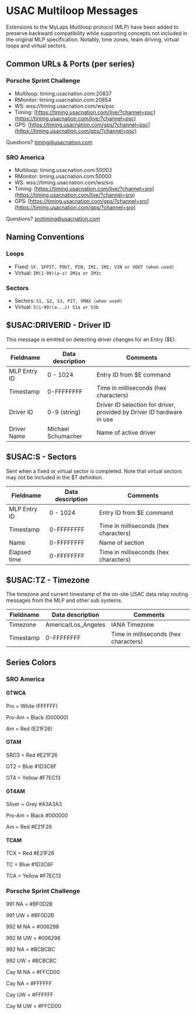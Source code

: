 # USAC Multiloop Messages

Extensions to the MyLaps Mutliloop protocol (MLP) have been added to preserve backward compatibility while supporting concepts not included in the original MLP specification. Notably, time zones, team driving, virtual loops and virtual sectors.

## Common URLs & Ports (per series)

### Porsche Sprint Challenge

- Multiloop: timing.usacnation.com:20837
- RMonitor: timing.usacnation.com:20854
- WS: wss://timing.usacnation.com/ws/psc
- Timing: [https://timing.usacnation.com/live/?channel=psc](https://timing.usacnation.com/live/?channel=psc)
- GPS: [https://timing.usacnation.com/gps/?channel=psc](https://timing.usacnation.com/gps/?channel=psc)

Questions? [timing@usacnation.com](timing@usacnation.com)

### SRO America

- Multiloop: timing.usacnation.com:50003
- RMonitor: timing.usacnation.com:50000
- WS: wss://timing.usacnation.com/ws/sro
- Timing: [https://timing.usacnation.com/live/?channel=sro](https://timing.usacnation.com/live/?channel=sro)
- GPS: [https://timing.usacnation.com/gps/?channel=sro](https://timing.usacnation.com/gps/?channel=sro)

Questions? [srotiming@usacnation.com](srotiming@usacnation.com)

## Naming Conventions

### Loops
- Fixed: `SF, SFPIT, POUT, PIN, IM1, IM2, VIN or VOUT (when used)`
- Virtual: `IM(1-99)(a-z) IM1a or IM3c`

### Sectors
- Sectors: `S1, S2, S3, PIT, VMAX (when used)`
- Virtual: `S(1-99)(a...z) S1a or S3b`

## $USAC:DRIVERID - Driver ID
This message is emitted on detecting driver changes for an Entry ($E).

|Fieldname|Data description|Comments|
|-|-|-|
|MLP Entry ID|0 - 1024|Entry ID from $E command|
|Timestamp|0-FFFFFFFF|Time in milliseconds (hex characters)|
|Driver ID|0-9 (string) |Driver ID selection for driver, provided by Driver ID hardware in use|
|Driver Name|Michael Schumacher|Name of active driver|

## $USAC:S - Sectors
Sent when a fixed or virtual sector is completed. Note that virtual sectors may not be included in the $T definition.

|Fieldname|Data description|Comments|
|-|-|-|
|MLP Entry ID|0 - 1024|Entry ID from $E command|
|Timestamp|0-FFFFFFFF|Time in milliseconds (hex characters)|
|Name|0-FFFFFFFF|Name of section|
|Elapsed time|0-FFFFFFFF|Time in milliseconds (hex characters)|

## $USAC:TZ - Timezone
The timezone and current timestamp of the on-site USAC data relay routing messages from the MLP and other sub systems.

|Fieldname|Data description|Comments|
|-|-|-|
|Timezone|America/Los_Angeles|IANA Timezone|
|Timestamp|0-FFFFFFFF|Time in milliseconds (hex characters)|


## Series Colors

### SRO America

#### GTWCA

Pro = White (FFFFFF)

Pro-Am = Black (000000)

Am = Red (E21F26)

#### GTAM

SRO3 = Red #E21F26

GT2 = Blue #1D3C6F

GT4 = Yellow #F7EC13

#### GT4AM

Silver = Grey #A3A3A3

Pro-Am = Black #000000

Am = Red #E21F26

#### TCAM

TCX = Red #E21F26

TC = Blue #1D3C6F

TCA = Yellow #F7EC13

### Porsche Sprint Challenge

991 NA = #BF0D2B

991 UW = #BF0D2B

992 M NA = #006298

992 M UW = #006298

992 NA = #BCBCBC

992 UW = #BCBCBC

Cay M NA = #FFCD00

Cay NA = #FFFFFF

Cay UW = #FFFFFF

Cay M UW = #FFCD00
